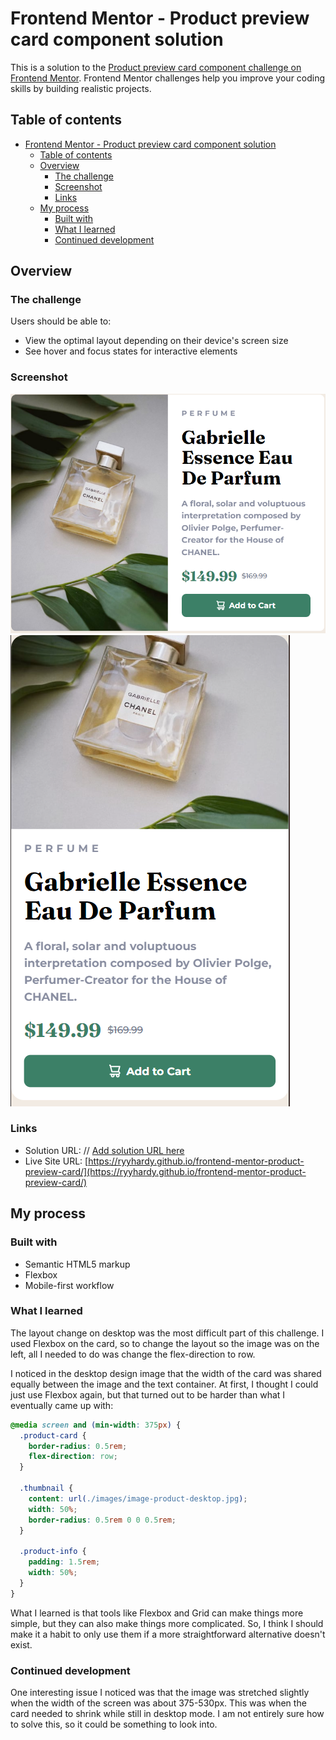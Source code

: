 # Frontend Mentor - Product preview card component solution

This is a solution to the [Product preview card component challenge on Frontend Mentor](https://www.frontendmentor.io/challenges/product-preview-card-component-GO7UmttRfa). Frontend Mentor challenges help you improve your coding skills by building realistic projects. 

## Table of contents

- [Frontend Mentor - Product preview card component solution](#frontend-mentor---product-preview-card-component-solution)
    - [Table of contents](#table-of-contents)
    - [Overview](#overview)
        - [The challenge](#the-challenge)
        - [Screenshot](#screenshot)
        - [Links](#links)
    - [My process](#my-process)
        - [Built with](#built-with)
        - [What I learned](#what-i-learned)
        - [Continued development](#continued-development)

## Overview

### The challenge

Users should be able to:

- View the optimal layout depending on their device's screen size
- See hover and focus states for interactive elements

### Screenshot

![](./screenshot-desktop.png)
![](./screenshot-mobile.png)

### Links

- Solution URL: // [Add solution URL here](https://your-solution-url.com)
- Live Site URL: [https://ryyhardy.github.io/frontend-mentor-product-preview-card/](https://ryyhardy.github.io/frontend-mentor-product-preview-card/)

## My process

### Built with

- Semantic HTML5 markup
- Flexbox
- Mobile-first workflow

### What I learned

The layout change on desktop was the most difficult part of this challenge.
I used Flexbox on the card, so to change the layout so
the image was on the left,
all I needed to do was change the flex-direction to row.

I noticed in the desktop design image that the width of the card
was shared equally between the image and the text container.
At first, I thought I could just use Flexbox again, but
that turned out to be harder than what I eventually
came up with:

```css
@media screen and (min-width: 375px) {
  .product-card {
    border-radius: 0.5rem;
    flex-direction: row;
  }

  .thumbnail {
    content: url(./images/image-product-desktop.jpg);
    width: 50%;
    border-radius: 0.5rem 0 0 0.5rem;
  }

  .product-info {
    padding: 1.5rem;
    width: 50%;
  }
}
```

What I learned is that tools like Flexbox and Grid can
make things more simple, but they can also make things more
complicated. So, I think I should make it a habit 
to only use them if a more straightforward alternative doesn't exist.

### Continued development

One interesting issue I noticed was that the image was stretched
slightly when the width of the screen was about 375-530px. This
was when the card needed to shrink while still in desktop mode.
I am not entirely sure how to solve this, so it could be something
to look into.

